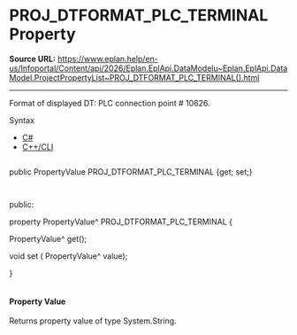# PROJ_DTFORMAT_PLC_TERMINAL Property

**Source URL:** https://www.eplan.help/en-us/Infoportal/Content/api/2026/Eplan.EplApi.DataModelu~Eplan.EplApi.DataModel.ProjectPropertyList~PROJ_DTFORMAT_PLC_TERMINAL().html

---

Format of displayed DT: PLC connection point # 10626.

Syntax

- [C#](#i-syntax-CS)
- [C++/CLI](#i-syntax-CPP2005)

```
```
public PropertyValue PROJ_DTFORMAT_PLC_TERMINAL {get; set;}
```
```

```
```
public:

property PropertyValue^ PROJ_DTFORMAT_PLC_TERMINAL {

   PropertyValue^ get();

   void set (    PropertyValue^ value);

}
```
```

#### Property Value

Returns property value of type System.String.

